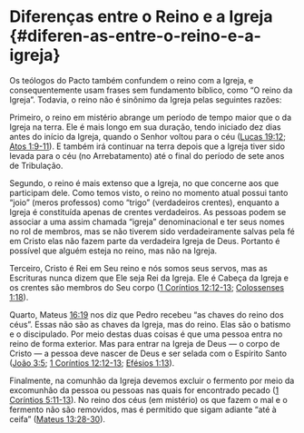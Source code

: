 # Diferenças entre o Reino e a Igreja {#diferen-as-entre-o-reino-e-a-igreja}

Os teólogos do Pacto também confundem o reino com a Igreja, e consequentemente usam frases sem fundamento bíblico, como “O reino da Igreja”. Todavia, o reino não é sinônimo da Igreja pelas seguintes razões:

Primeiro, o reino em mistério abrange um período de tempo maior que o da Igreja na terra. Ele é mais longo em sua duração, tendo iniciado dez dias antes do início da Igreja, quando o Senhor voltou para o céu ([Lucas 19:12](http://bibliaonline.com.br/acf/lc/19/12); [Atos 1:9-11](http://bibliaonline.com.br/acf/atos/1/9-11)). E também irá continuar na terra depois que a Igreja tiver sido levada para o céu (no Arrebatamento) até o final do período de sete anos de Tribulação.

Segundo, o reino é mais extenso que a Igreja, no que concerne aos que participam dele. Como temos visto, o reino no momento atual possui tanto “joio” (meros professos) como “trigo” (verdadeiros crentes), enquanto a Igreja é constituída apenas de crentes verdadeiros. As pessoas podem se associar a uma assim chamada “igreja” denominacional e ter seus nomes no rol de membros, mas se não tiverem sido verdadeiramente salvas pela fé em Cristo elas não fazem parte da verdadeira Igreja de Deus. Portanto é possível que alguém esteja no reino, mas não na Igreja.

Terceiro, Cristo é Rei em Seu reino e nós somos seus servos, mas as Escrituras nunca dizem que Ele seja Rei da Igreja. Ele é Cabeça da Igreja e os crentes são membros do Seu corpo ([1 Coríntios 12:12-13](http://bibliaonline.com.br/acf/1co/12/12-13); [Colossenses 1:18](http://bibliaonline.com.br/acf/cl/1/18)).

Quarto, Mateus [16:19](http://bibliaonline.com.br/acf/mt/16/19) nos diz que Pedro recebeu “as chaves do reino dos céus”. Essas não são as chaves da Igreja, mas do reino. Elas são o batismo e o discipulado. Por meio destas duas coisas é que uma pessoa entra no reino de forma exterior. Mas para entrar na Igreja de Deus — o corpo de Cristo — a pessoa deve nascer de Deus e ser selada com o Espírito Santo ([João 3:5](http://bibliaonline.com.br/acf/jo/3/5); [1 Coríntios 12:12-13](http://bibliaonline.com.br/acf/1co/12/12-13); [Efésios 1:13](http://bibliaonline.com.br/acf/ef/1/13)).

Finalmente, na comunhão da Igreja devemos excluir o fermento por meio da excomunhão da pessoa ou pessoas nas quais for encontrado pecado ([1 Coríntios 5:11-13](http://bibliaonline.com.br/acf/1co/5/11-13)). No reino dos céus (em mistério) os que fazem o mal e o fermento não são removidos, mas é permitido que sigam adiante “até à ceifa” ([Mateus 13:28-30](http://bibliaonline.com.br/acf/mt/13/28-30)).